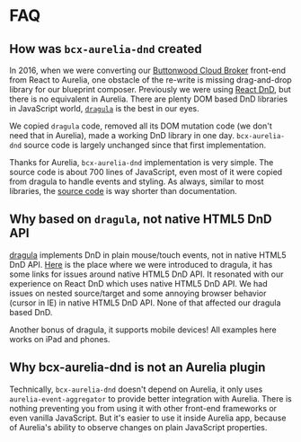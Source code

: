 # FAQ

## How was `bcx-aurelia-dnd` created

In 2016, when we were converting our [Buttonwood Cloud Broker](http://www.buttonwood.com.au/products/cloud-broker/cloud-broker/) front-end from React to Aurelia, one obstacle of the re-write is missing drag-and-drop library for our blueprint composer. Previously we were using [React DnD](http://react-dnd.github.io/react-dnd/), but there is no equivalent in Aurelia. There are plenty DOM based DnD libraries in JavaScript world, [`dragula`](https://bevacqua.github.io/dragula/) is the best in our eyes.

We copied `dragula` code, removed all its DOM mutation code (we don't need that in Aurelia), made a working DnD library in one day. `bcx-aurelia-dnd` source code is largely unchanged since that first implementation.

Thanks for Aurelia, `bcx-aurelia-dnd` implementation is very simple. The source code is about 700 lines of JavaScript, even most of it were copied from dragula to handle events and styling. As always, similar to most libraries, the [source code](https://github.com/buttonwoodcx/bcx-aurelia-dnd) is way shorter than documentation.

## Why based on `dragula`, not native HTML5 DnD API

[dragula](https://bevacqua.github.io/dragula/) implements DnD in plain mouse/touch events, not in native HTML5 DnD API. [Here](https://www.danyow.net/drag-and-drop-with-aurelia/) is the place where we were introduced to dragula, it has some links for issues around native HTML5 DnD API. It resonated with our experience on React DnD which uses native HTML5 DnD API. We had issues on nested source/target and some annoying browser behavior (cursor in IE) in native HTML5 DnD API. None of that affected our dragula based DnD.

Another bonus of dragula, it supports mobile devices! All examples here works on iPad and phones.

## Why bcx-aurelia-dnd is not an Aurelia plugin

Technically, `bcx-aurelia-dnd` doesn't depend on Aurelia, it only uses `aurelia-event-aggregator` to provide better integration with Aurelia. There is nothing preventing you from using it with other front-end frameworks or even vanilla JavaScript. But it's easier to use it inside Aurelia app, because of Aurelia's ability to observe changes on plain JavaScript properties.
